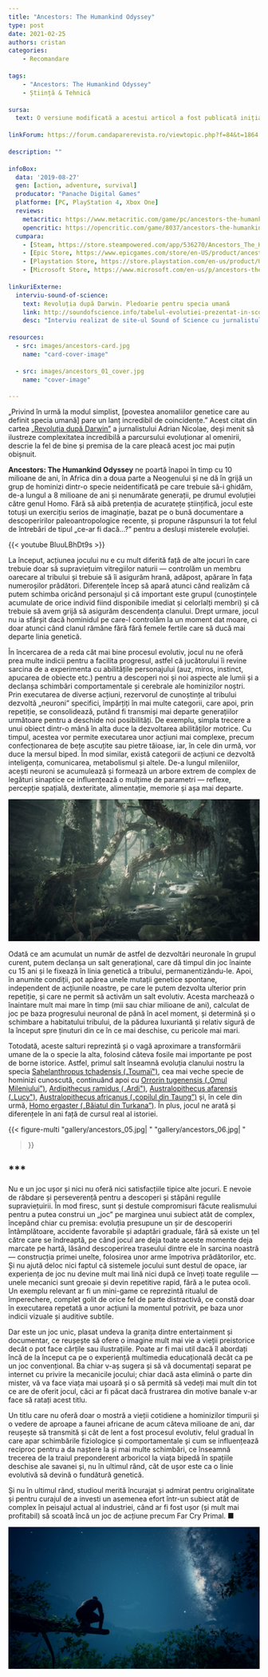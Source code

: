 ```yaml
---
title: "Ancestors: The Humankind Odyssey"
type: post
date: 2021-02-25
authors: cristan
categories:
    - Recomandare

tags:
    - "Ancestors: The Humankind Odyssey"
    - Știință & Tehnică

sursa:
  text: O versiune modificată a acestui articol a fost publicată inițial în revista Știință & Tehnică nr. 102 (februarie 2021)

linkForum: https://forum.candaparerevista.ro/viewtopic.php?f=84&t=1864

description: ""

infoBox:
  data: '2019-08-27'
  gen: [action, adventure, survival]
  producator: "Panache Digital Games"
  platforme: [PC, PlayStation 4, Xbox One]
  reviews:
    metacritic: https://www.metacritic.com/game/pc/ancestors-the-humankind-odyssey
    opencritic: https://opencritic.com/game/8037/ancestors-the-humankind-odyssey
  cumpara:
    - [Steam, https://store.steampowered.com/app/536270/Ancestors_The_Humankind_Odyssey/]
    - [Epic Store, https://www.epicgames.com/store/en-US/product/ancestors/home]
    - [Playstation Store, https://store.playstation.com/en-us/product/UP4581-CUSA13252_00-ANCESTORSVOLUME1/]
    - [Microsoft Store, https://www.microsoft.com/en-us/p/ancestors-the-humankind-odyssey/btt48fgf6swm/]

linkuriExterne:
  interviu-sound-of-science:
    text: Revoluția după Darwin. Pledoarie pentru specia umană
    link: http://soundofscience.info/tabelul-evolutiei-prezentat-in-scolile-din-romania-care-pleaca-de-la-maimuta-si-se-sfarseste-cu-homo-sapiens-este-vazut-in-afara-ca-o-caricatura/
    desc: "Interviu realizat de site-ul Sound of Science cu jurnalistul Adrian Nicolae, autorul cărții citate la începutul articolului, care vorbește despre evoluție și despre cartea pe care a publicat-o "

resources:
  - src: images/ancestors-card.jpg
    name: "card-cover-image"

  - src: images/ancestors_01_cover.jpg
    name: "cover-image"

---
```


„Privind în urmă la modul simplist, [povestea anomaliilor genetice care au definit specia umană] pare un lanț incredibil de coincidențe.” Acest citat din cartea [„Revoluția după Darwin”](https://stiintasitehnica.com/revista-stiinta-tehnica-43-revolutia-dupa-darwin/) a jurnalistului Adrian Nicolae, deși menit să ilustreze complexitatea incredibilă a parcursului evoluționar al omenirii, descrie la fel de bine și premisa de la care pleacă acest joc mai puțin obișnuit.

**Ancestors: The Humankind Odyssey** ne poartă înapoi în timp cu 10 milioane de ani, în Africa din a doua parte a Neogenului și ne dă în grijă un grup de hominizi dintr-o specie neidentificată pe care trebuie să-i ghidăm, de-a lungul a 8 milioane de ani și nenumărate generații, pe drumul evoluției către genul Homo. Fără să aibă pretenția de acuratețe științifică, jocul este totuși un exercițiu serios de imaginație, bazat pe o bună documentare a descoperirilor paleoantropologice recente, și propune răspunsuri la tot felul de întrebări de tipul „ce-ar fi dacă...?” pentru a desluși misterele evoluției.

{{< youtube BIuuLBhDt9s >}}

La început, acțiunea jocului nu e cu mult diferită față de alte jocuri în care trebuie doar să supraviețuim vitregiilor naturii — controlăm un membru oarecare al tribului și trebuie să îi asigurăm hrană, adăpost, apărare în fața numeroșilor prădători. Diferențele încep să apară atunci când realizăm că putem schimba oricând personajul și că important este grupul (cunoștințele acumulate de orice individ fiind disponibile imediat și celorlalți membri) și că trebuie să avem grijă să asigurăm descendența clanului. Drept urmare, jocul nu ia sfârșit dacă hominidul pe care-l controlăm la un moment dat moare, ci doar atunci când clanul rămâne fără fără femele fertile care să ducă mai departe linia genetică.

În încercarea de a reda cât mai bine procesul evolutiv, jocul nu ne oferă prea multe indicii pentru a facilita progresul, astfel că jucătorului îi revine sarcina de a experimenta cu abilitățile personajului (auz, miros, instinct, apucarea de obiecte etc.) pentru a descoperi noi și noi aspecte ale lumii și a declanșa schimbări comportamentale și cerebrale ale hominizilor noștri. Prin executarea de diverse acțiuni, rezervorul de cunoștințe al tribului dezvoltă „neuroni” specifici, împărțiți în mai multe categorii, care apoi, prin repetiție, se consolidează, putând fi transmiși mai departe generațiilor următoare pentru a deschide noi posibilități. De exemplu, simpla trecere a unui obiect dintr-o mână în alta duce la dezvoltarea abilităților motrice. Cu timpul, acestea vor permite executarea unor acțiuni mai complexe, precum confecționarea de bețe ascuțite sau pietre tăioase, iar, în cele din urmă, vor duce la mersul biped. În mod similar, există categorii de acțiuni ce dezvoltă inteligența, comunicarea, metabolismul și altele. De-a lungul mileniilor, acești neuroni se acumulează și formează un arbore extrem de complex de legături sinaptice ce influențează o mulțime de parametri — reflexe, percepție spațială, dexteritate, alimentație, memorie și așa mai departe.

![](gallery/ancestors_03.jpg)

Odată ce am acumulat un număr de astfel de dezvoltări neuronale în grupul curent, putem declanșa un salt generațional, care dă timpul din joc înainte cu 15 ani și le fixează în linia genetică a tribului, permanentizându-le. Apoi, în anumite condiții, pot apărea unele mutații genetice spontane, independent de acțiunile noastre, pe care le putem dezvolta ulterior prin repetiție, și care ne permit să activăm un salt evolutiv. Acesta marchează o înaintare mult mai mare în timp (mii sau chiar milioane de ani), calculat de joc pe baza progresului neuronal de până în acel moment, și determină și o schimbare a habitatului tribului, de la pădurea luxuriantă și relativ sigură de la început spre ținuturi din ce în ce mai deschise, cu pericole mai mari.

Totodată, aceste salturi reprezintă și o vagă aproximare a transformării umane de la o specie la alta, folosind câteva fosile mai importante pe post de borne istorice. Astfel, primul salt înseamnă evoluția clanului nostru la specia [Sahelanthropus tchadensis („Toumaï")](https://en.wikipedia.org/wiki/Sahelanthropus), cea mai veche specie de hominizi cunoscută, continuând apoi cu [Orrorin tugenensis („Omul Mileniului”)](https://en.wikipedia.org/wiki/Orrorin), [Ardipithecus ramidus („Ardi")](https://en.wikipedia.org/wiki/Ardipithecus_ramidus), [Australopithecus afarensis („Lucy")](https://en.wikipedia.org/wiki/Australopithecus_afarensis), [Australopithecus africanus („copilul din Taung”)](https://en.wikipedia.org/wiki/Australopithecus_africanus) și, în cele din urmă, [Homo ergaster („Băiatul din Turkana”)](https://en.wikipedia.org/wiki/Homo_ergaster). În plus, jocul ne arată și diferențele în ani față de cursul real al istoriei.

{{< figure-multi
    "gallery/ancestors_05.jpg| "
    "gallery/ancestors_06.jpg| "
>}}
## ***

Nu e un joc ușor și nici nu oferă nici satisfacțiile tipice alte jocuri. E nevoie de răbdare și perseverență pentru a descoperi și stăpâni regulile supraviețuirii. În mod firesc, sunt și destule compromisuri făcute realismului pentru a putea construi un „joc” pe marginea unui subiect atât de complex, începând chiar cu premisa: evoluția presupune un șir de descoperiri întâmplătoare, accidente favorabile și adaptări graduale, fără să existe un țel către care se îndreaptă, pe când jocul are deja toate aceste momente deja marcate pe hartă, lăsând descoperirea traseului dintre ele în sarcina noastră — construcția primei unelte, folosirea unor arme împotriva prădătorilor, etc. Și nu ajută deloc nici faptul că sistemele jocului sunt destul de opace, iar experiența de joc nu devine mult mai lină nici după ce înveți toate regulile — unele mecanici sunt greoaie și devin repetitive rapid, fără a le putea ocoli. Un exemplu relevant ar fi un mini-game ce reprezintă ritualul de împerechere, complet golit de orice fel de parte distractivă, ce constă doar în executarea repetată a unor acțiuni la momentul potrivit, pe baza unor indicii vizuale și auditive subtile.

Dar este un joc unic, plasat undeva la granița dintre entertainment și documentar, ce reușește să ofere o imagine mult mai vie a vieții preistorice decât o pot face cărțile sau ilustrațiile. Poate ar fi mai util dacă îl abordați încă de la început ca pe o experiență multimedia educațională decât ca pe un joc convențional. Ba chiar v-aș sugera și să vă documentați separat pe internet cu privire la mecanicile jocului; chiar dacă asta elimină o parte din mister, vă va face viața mai ușoară și o să permită să vedeți mai mult din tot ce are de oferit jocul, căci ar fi păcat dacă frustrarea din motive banale v-ar face să ratați acest titlu.

Un titlu care nu oferă doar o mostră a vieții cotidiene a hominizilor timpurii și o vedere de aproape a faunei africane de acum câteva milioane de ani, dar reușește să transmită și cât de lent a fost procesul evolutiv, felul gradual în care apar schimbările fiziologice și comportamentale și cum se influențează reciproc pentru a da naștere la și mai multe schimbări, ce înseamnă trecerea de la traiul preponderent arboricol la viața bipedă în spațiile deschise ale savanei și, nu în ultimul rând, cât de ușor este ca o linie evolutivă să devină o fundătură genetică.

Și nu în ultimul rând, studioul merită încurajat și admirat pentru originalitate și pentru curajul de a investi un asemenea efort într-un subiect atât de complex în peisajul actual al industriei, când ar fi fost ușor (și mult mai profitabil) să scoată încă un joc de acțiune precum Far Cry Primal. ■

![](gallery/ancestors_02.jpg)